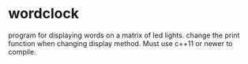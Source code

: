 # wordclock
program for displaying words on a matrix of led lights. change the print function when changing display method. Must use c++11 or newer to compile. 
